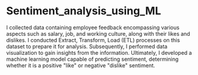 # Sentiment_analysis_using_ML

I collected data containing employee feedback encompassing various aspects such as salary, job, and working culture, along with their likes and dislikes. I conducted Extract, Transform, Load (ETL) processes on this dataset to prepare it for analysis. Subsequently, I performed data visualization to gain insights from the information. Ultimately, I developed a machine learning model capable of predicting sentiment, determining whether it is a positive "like" or negative "dislike" sentiment.
